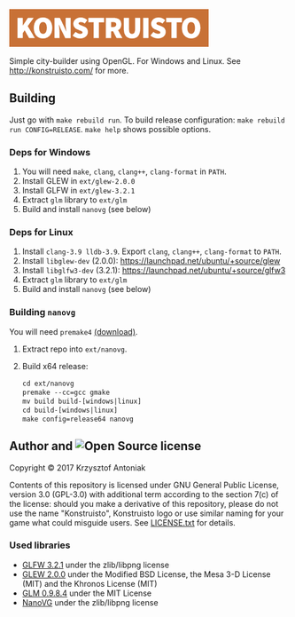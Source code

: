 <img src="graphics/konstruisto.png" width="360"/>

Simple city-builder using OpenGL. For Windows and Linux. See http://konstruisto.com/ for more.

## Building

Just go with `make rebuild run`. To build release configuration: `make rebuild run CONFIG=RELEASE`. `make help` shows possible options.

### Deps for Windows

1. You will need `make`, `clang`, `clang++`, `clang-format` in `PATH`.
2. Install GLEW in `ext/glew-2.0.0`
3. Install GLFW in `ext/glew-3.2.1`
4. Extract `glm` library to `ext/glm`
5. Build and install `nanovg` (see below)

### Deps for Linux

1. Install `clang-3.9 lldb-3.9`. Export `clang`, `clang++`, `clang-format` to `PATH`.
2. Install `libglew-dev` (2.0.0): https://launchpad.net/ubuntu/+source/glew
3. Install `libglfw3-dev` (3.2.1): https://launchpad.net/ubuntu/+source/glfw3
4. Extract `glm` library to `ext/glm`
5. Build and install `nanovg` (see below)

### Building `nanovg`

You will need `premake4` [(download)](https://premake.github.io/download.html).

1. Extract repo into `ext/nanovg`.
2. Build x64 release:

    ```
    cd ext/nanovg
    premake --cc=gcc gmake
    mv build build-[windows|linux]
    cd build-[windows|linux]
    make config=release64 nanovg
    ```

## Author and <img src="https://opensource.org/files/osi_symbol.png" height="20" alt="Open Source" /> license

Copyright &copy; 2017 Krzysztof Antoniak

Contents of this repository is licensed under GNU General Public License, version 3.0 (GPL-3.0) with additional term according to the section 7(c) of the license: should you make a derivative of this repository, please do not use the name "Konstruisto", Konstruisto logo or use similar naming for your game what could misguide users. See [LICENSE.txt]() for details.

### Used libraries

* [GLFW 3.2.1](http://www.glfw.org/) under the zlib/libpng license
* [GLEW 2.0.0](http://glew.sourceforge.net/) under the Modified BSD License, the Mesa 3-D License (MIT) and the Khronos License (MIT)
* [GLM 0.9.8.4](http://glm.g-truc.net/0.9.8/index.html) under the MIT License
* [NanoVG](https://github.com/memononen/nanovg) under the zlib/libpng license
